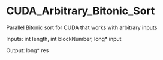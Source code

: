 # CUDA_Arbitrary_Bitonic_Sort
Parallel Bitonic sort for CUDA that works with arbitrary inputs

Inputs: int length, int blockNumber, long* input

Output: long* res 
